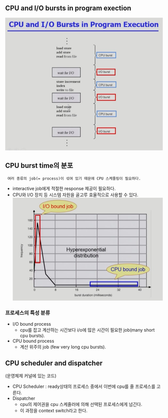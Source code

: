 ## CPU and I/O bursts in program exection
![](/picture/cpu.jpg)
 
## CPU burst time의 분포
     여러 종류의 job(= process)이 섞여 있기 때문에 CPU 스케줄링이 필요하다.
- interactive job에게 적절한 response 제공이 필요하다.
- CPU와 I/O 장치 등 시스템 자원을 골고루 효율적으로 사용할 수 있다.
![](/picture/그래프.jpg)
### 프로세스의 특성 분류
 - I/O bound process
   - cpu를 잡고 계산하는 시간보다 i/o에 많은 시간이 필요한 job(many short cpu bursts).
 - CPU bound process
   - 계산 위주의 job (few very long cpu bursts).           
## CPU scheduler and dispatcher
(운영체제 커널에 있는 코드)
- CPU Scheduler : ready상태의 프로세스 중에서 이번에 cpu를 줄 프로세스를 고른다.
- Dispatcher
  - cpu의 제어권을 cpu 스케줄러에 의해 선택된 프로세스에게 넘긴다.
  - 이 과정을 context switch라고 한다. 
